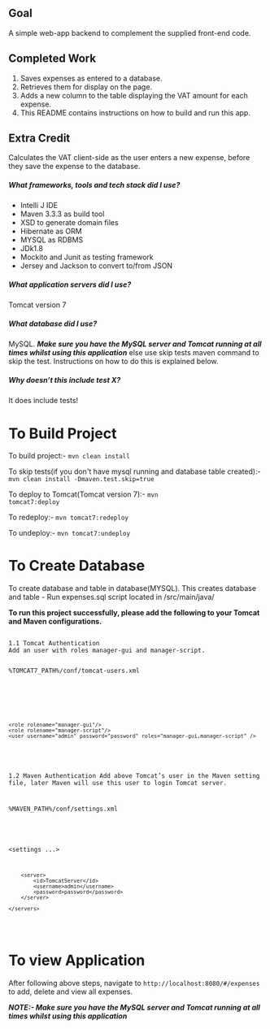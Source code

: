 Goal
--------------
A simple web-app backend to complement the supplied front-end code.

Completed Work
--------------

1. Saves expenses as entered to a database.
2. Retrieves them for display on the page. 
3. Adds a new column to the table displaying the VAT amount for each expense.
4. This README contains instructions on how to build and run this app.

Extra Credit
------------
Calculates the VAT client-side as the user enters a new expense, before they save the expense to the database.

##### What frameworks, tools and tech stack did I use?
* Intelli J IDE
* Maven 3.3.3 as build tool
* XSD to generate domain files
* Hibernate as ORM
* MYSQL as RDBMS
* JDk1.8
* Mockito and Junit as testing framework
* Jersey and Jackson to convert to/from JSON

##### What application servers did I use?
Tomcat version 7

##### What database did I use?
MySQL. ***Make sure you have the MySQL server and Tomcat running at all times whilst using this application*** else use skip tests maven command to skip the test. Instructions on how to do this is explained below.

##### Why doesn’t this include test X?
It does include tests!

To Build Project
==================

To build project:- <code>mvn clean install</code>

To skip tests(if you don't have mysql running and database table created):- <code>mvn clean install -Dmaven.test.skip=true</code>

To deploy to Tomcat(Tomcat version 7):- <code>mvn tomcat7:deploy</code>

To redeploy:- <code>mvn tomcat7:redeploy</code>

To undeploy:- <code>mvn tomcat7:undeploy</code>

To Create Database
==================

To create database and table in database(MYSQL). This creates database and table  - Run expenses.sql script located in /src/main/java/

**To run this project successfully, please add the following to your Tomcat and Maven configurations.**

<code>
1.1 Tomcat Authentication
Add an user with roles manager-gui and manager-script.

%TOMCAT7_PATH%/conf/tomcat-users.xml
<?xml version='1.0' encoding='utf-8'?>
<tomcat-users>

	<role rolename="manager-gui"/>
	<role rolename="manager-script"/>
	<user username="admin" password="password" roles="manager-gui,manager-script" />

</tomcat-users>

1.2 Maven Authentication
Add above Tomcat’s user in the Maven setting file, later Maven will use this user to login Tomcat server.

%MAVEN_PATH%/conf/settings.xml
<?xml version="1.0" encoding="UTF-8"?>
<settings ...>
	<servers>

		<server>
			<id>TomcatServer</id>
			<username>admin</username>
			<password>password</password>
		</server>

	</servers>
</settings>
</code>

To view Application
==================

After following above steps, navigate to <code>http://localhost:8080/#/expenses</code> to add, delete and view all expenses.

 ***NOTE:- Make sure you have the MySQL server and Tomcat running at all times whilst using this application***